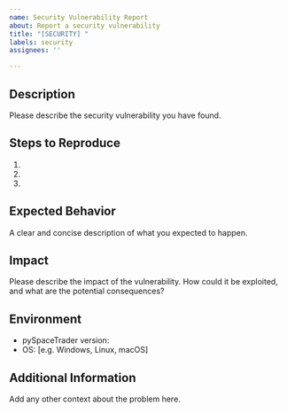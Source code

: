 ```yaml
---
name: Security Vulnerability Report
about: Report a security vulnerability
title: "[SECURITY] "
labels: security
assignees: ''

---
```


## Description

Please describe the security vulnerability you have found.

## Steps to Reproduce

1. 
2. 
3. 

## Expected Behavior

A clear and concise description of what you expected to happen.

## Impact

Please describe the impact of the vulnerability. How could it be exploited, and what are the potential consequences?

## Environment

- pySpaceTrader version:
- OS: [e.g. Windows, Linux, macOS]

## Additional Information

Add any other context about the problem here.
